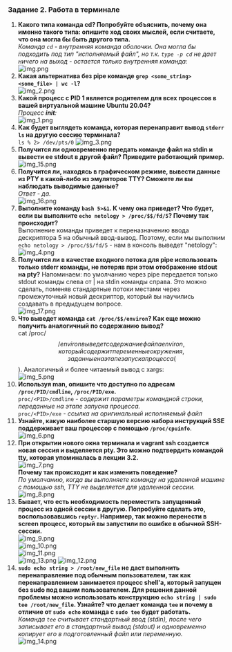 ### Задание 2. Работа в терминале

1. **Какого типа команда cd? Попробуйте объяснить, почему она именно такого типа: опишите ход своих мыслей, если считаете, что она могла бы быть другого типа.**  
_Команда `cd` - внутренняя команда оболочки. Она могла бы подходить под тип "исполняемый файл", но т.к. `type -p cd` не дает ничего на выход - остается только внутренняя команда:_  
![img.png](img.png)  
2. **Какая альтернатива без pipe команде `grep <some_string> <some_file> | wc -l`?**  
![img_2.png](img_2.png)
3. **Какой процесс с PID 1 является родителем для всех процессов в вашей виртуальной машине Ubuntu 20.04?**  
_Процесс **init**:_  
![img_1.png](img_1.png)  
4. **Как будет выглядеть команда, которая перенаправит вывод `stderr ls` на другую сессию терминала?**  
`ls % 2> /dev/pts/0`
![img_3.png](img_3.png)  
5. **Получится ли одновременно передать команде файл на **stdin** и вывести ее **stdout** в другой файл? Приведите работающий пример.**  
![img_15.png](img_15.png)
6. **Получится ли, находясь в графическом режиме, вывести данные из PTY в какой-либо из эмуляторов TTY? Сможете ли вы наблюдать выводимые данные?**  
_Ответ - да._  
![img_16.png](img_16.png)
7. **Выполните команду `bash 5>&1`. К чему она приведет? Что будет, если вы выполните `echo netology > /proc/$$/fd/5`? Почему так происходит?**  
Выполнение команды приведет к переназначению ввода дескриптора 5 на обычный ввод-вывод. Поэтому, если мы выполним `echo netology > /proc/$$/fd/5` - нам в консоль выведет "netology":  
![img_4.png](img_4.png)  
8. **Получится ли в качестве входного потока для pipe использовать только stderr команды, не потеряв при этом отображение stdout на pty?**
Напоминаем: по умолчанию через pipe передается только stdout команды слева от | на stdin команды справа. Это можно сделать, поменяв стандартные потоки местами через промежуточный новый дескриптор, который вы научились создавать в предыдущем вопросе.  
![img_17.png](img_17.png)
9. **Что выведет команда `cat /proc/$$/environ`? Как еще можно получить аналогичный по содержанию вывод?**  
cat /proc/$$/environ выведет содержание файла environ, который содержит переменные окружения, заданные на этапе запуска процесса($$). Аналогичный и более читаемый вывод с xargs:  
![img_5.png](img_5.png)  
10. **Используя man, опишите что доступно по адресам `/proc/PID/cmdline`, `/proc/PID/exe`.**  
`proc/<PID>/cmdline` - _содержит параметры командной строки, переданные на этапе запуска процесса._  
`proc/<PID>/exe` - _ссылка на оригинальный исполняемый файл_
11. **Узнайте, какую наиболее старшую версию набора инструкций SSE поддерживает ваш процессор с помощью `/proc/cpuinfo`**.  
![img_6.png](img_6.png)  
12. **При открытии нового окна терминала и vagrant ssh создается новая сессия и выделяется pty.
Это можно подтвердить командой tty, которая упоминалась в лекции 3.2.**  
![img_7.png](img_7.png)   
**Почему так происходит и как изменить поведение?**  
_По умолчанию, когда вы выполняете команду на удаленной машине с помощью ssh, TTY не выделяется для удаленной сессии._  
![img_8.png](img_8.png)  
13. **Бывает, что есть необходимость переместить запущенный процесс из одной сессии в другую. Попробуйте сделать это, воспользовавшись `reptyr`. Например, так можно перенести в screen процесс, который вы запустили по ошибке в обычной SSH-сессии.**  
![img_9.png](img_9.png)  
![img_10.png](img_10.png)  
![img_11.png](img_11.png)   
![img_13.png](img_13.png)
![img_12.png](img_12.png)  
14. **`sudo echo string > /root/new_file` не даст выполнить перенаправление под обычным пользователем, так как перенаправлением занимается процесс shell'а, который запущен без sudo под вашим пользователем. Для решения данной проблемы можно использовать конструкцию `echo string | sudo tee /root/new_file`. Узнайте? что делает команда `tee` и почему в отличие от `sudo echo` команда с `sudo tee` будет работать.**  
_Команда `tee` считывает стандартный ввод (stdin), после чего записывает его в стандартный вывод (stdout) и одновременно копирует его в подготовленный файл или переменную._  
![img_14.png](img_14.png)
